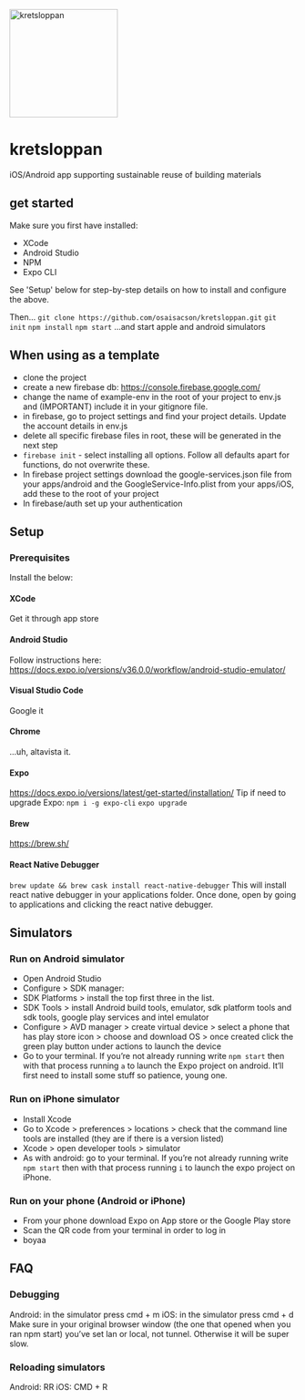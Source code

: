 <p align="left">
  <img src="https://user-images.githubusercontent.com/3785147/90018981-11d7d880-dcae-11ea-82ee-d01a7449581e.jpg" width="190" title="kretsloppan">
</p>

# kretsloppan

iOS/Android app supporting sustainable reuse of building materials

## get started

Make sure you first have installed:

- XCode
- Android Studio
- NPM
- Expo CLI

See 'Setup' below for step-by-step details on how to install and configure the above.

Then...
`git clone https://github.com/osaisacson/kretsloppan.git`
`git init`
`npm install`
`npm start`
...and start apple and android simulators

## When using as a template

- clone the project
- create a new firebase db: https://console.firebase.google.com/
- change the name of example-env in the root of your project to env.js and (IMPORTANT) include it in your gitignore file.
- in firebase, go to project settings and find your project details. Update the account details in env.js
- delete all specific firebase files in root, these will be generated in the next step
- `firebase init` - select installing all options. Follow all defaults apart for functions, do not overwrite these.
- In firebase project settings download the google-services.json file from your apps/android and the GoogleService-Info.plist from your apps/iOS, add these to the root of your project
- In firebase/auth set up your authentication

## Setup

### Prerequisites

Install the below:

#### XCode

Get it through app store

#### Android Studio

Follow instructions here: https://docs.expo.io/versions/v36.0.0/workflow/android-studio-emulator/

#### Visual Studio Code

Google it

#### Chrome

…uh, altavista it.

#### Expo

https://docs.expo.io/versions/latest/get-started/installation/
Tip if need to upgrade Expo:
`npm i -g expo-cli`
`expo upgrade`

#### Brew

https://brew.sh/

#### React Native Debugger

`brew update && brew cask install react-native-debugger`
This will install react native debugger in your applications folder.
Once done, open by going to applications and clicking the react native debugger.

## Simulators

### Run on Android simulator

- Open Android Studio
- Configure > SDK manager:
- SDK Platforms > install the top first three in the list.
- SDK Tools > install Android build tools, emulator, sdk platform tools and sdk tools, google play services and intel emulator
- Configure > AVD manager > create virtual device > select a phone that has play store icon > choose and download OS > once created click the green play button under actions to launch the device
- Go to your terminal. If you’re not already running write `npm start` then with that process running `a` to launch the Expo project on android. It’ll first need to install some stuff so patience, young one.

### Run on iPhone simulator

- Install Xcode
- Go to Xcode > preferences > locations > check that the command line tools are installed (they are if there is a version listed)
- Xcode > open developer tools > simulator
- As with android: go to your terminal. If you’re not already running write `npm start` then with that process running `i` to launch the expo project on iPhone.

### Run on your phone (Android or iPhone)

- From your phone download Expo on App store or the Google Play store
- Scan the QR code from your terminal in order to log in
- boyaa

## FAQ

### Debugging

Android: in the simulator press cmd + m
iOS: in the simulator press cmd + d
Make sure in your original browser window (the one that opened when you ran npm start) you’ve set lan or local, not tunnel. Otherwise it will be super slow.

### Reloading simulators

Android: RR
iOS: CMD + R
